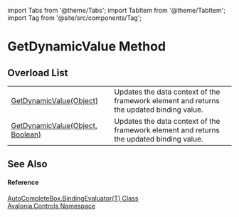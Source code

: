 import Tabs from '@theme/Tabs'; 
import TabItem from '@theme/TabItem'; 
import Tag from '@site/src/components/Tag'; 

# GetDynamicValue Method


## Overload List
<table>
<tr>
<td><a href="M_Avalonia_Controls_AutoCompleteBox_BindingEvaluator_1_GetDynamicValue_1">GetDynamicValue(Object)</a></td>
<td>Updates the data context of the framework element and returns the updated binding value.</td>
</tr>
<tr>
<td><a href="M_Avalonia_Controls_AutoCompleteBox_BindingEvaluator_1_GetDynamicValue">GetDynamicValue(Object, Boolean)</a></td>
<td>Updates the data context of the framework element and returns the updated binding value.</td>
</tr>
</table>

## See Also


#### Reference
<a href="T_Avalonia_Controls_AutoCompleteBox_BindingEvaluator_1">AutoCompleteBox.BindingEvaluator(T) Class</a>  
<a href="N_Avalonia_Controls">Avalonia.Controls Namespace</a>  
